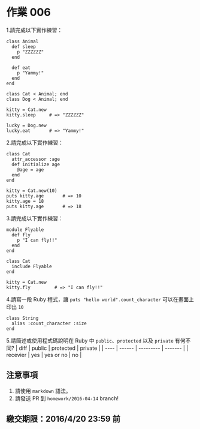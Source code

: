 # 作業 006

1.請完成以下實作練習：

```
class Animal
  def sleep
    p "ZZZZZZ"
  end
  
  def eat
    p "Yammy!"
  end
end

class Cat < Animal; end
class Dog < Animal; end

kitty = Cat.new
kitty.sleep     # => "ZZZZZZ"

lucky = Dog.new
lucky.eat       # => "Yammy!"
```

2.請完成以下實作練習：

```
class Cat
  attr_accessor :age
  def initialize age
    @age = age
  end
end

kitty = Cat.new(10)
puts kitty.age       # => 10
kitty.age = 18
puts kitty.age       # => 18
```

3.請完成以下實作練習：

```
module Flyable
  def fly
    p "I can fly!!"
  end
end

class Cat
  include Flyable
end

kitty = Cat.new
kitty.fly         # => "I can fly!!"
```

4.請寫一段 Ruby 程式，讓 `puts "hello world".count_character` 可以在畫面上印出 `10`
```
class String
  alias :count_character :size
end
```
5.請簡述或使用程式碼說明在 Ruby 中 `public`、`protected` 以及 `private` 有何不同?
| diff | public | protected | private |
| ---- | ------ | --------- | ------- |
| recevier | yes | yes or no | no |

## 注意事項

1. 請使用 `markdown` 語法。
2. 請發送 PR 到 `homework/2016-04-14` branch!

## 繳交期限：2016/4/20 23:59 前
